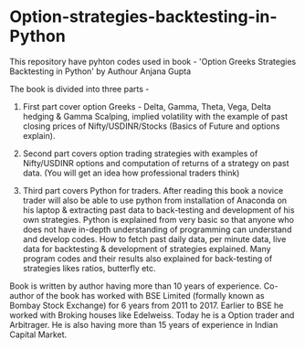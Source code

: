 # Option-strategies-backtesting-in-Python
This repository have pyhton codes used in book - 'Option Greeks Strategies Backtesting in Python' by Authour Anjana Gupta

The book is divided into three parts -

1. First part cover option Greeks - Delta, Gamma, Theta, Vega, Delta hedging & Gamma Scalping, implied volatility with the example of past closing prices of Nifty/USDINR/Stocks (Basics of Future and options explain).

2. Second part covers option trading strategies with examples of Nifty/USDINR options and computation of returns of a strategy on past data. (You will get an idea how professional traders think)

3. Third part covers Python for traders. After reading this book a novice trader will also be able to use python from installation of Anaconda on his laptop & extracting past data to back-testing and development of his own strategies. Python is explained from very basic so that anyone who does not have in-depth understanding of programming can understand and develop codes. How to fetch past daily data, per minute data, live data for backtesting & development of strategies explained. Many program codes and their results also explained for back-testing of strategies likes ratios, butterfly etc.

Book is written by author having more than 10 years of experience. Co-author of the book has worked with BSE Limited (formally known as Bombay Stock Exchange) for 6 years from 2011 to 2017. Earlier to BSE he worked with Broking houses like Edelweiss. Today he is a Option trader and Arbitrager. He is also having more than 15 years of experience in Indian Capital Market.
